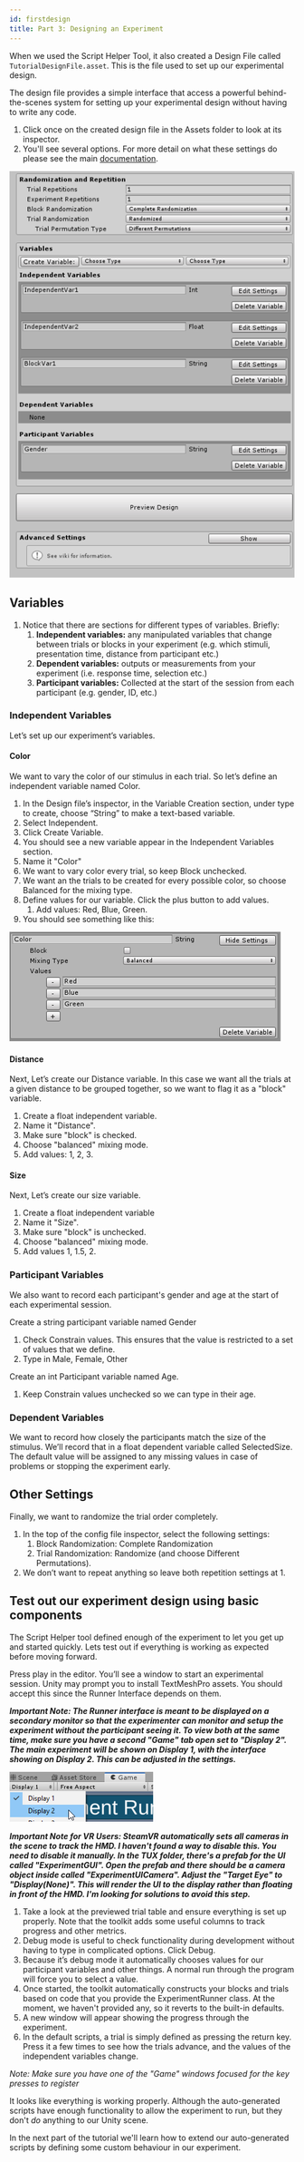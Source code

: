 ```yaml
---
id: firstdesign
title: Part 3: Designing an Experiment
---
```



When we used the Script Helper Tool, it also created a Design File called `TutorialDesignFile.asset`. This is the file used to set up our experimental design.

The design file provides a simple interface that access a powerful behind-the-scenes system for setting up your experimental design without having to write any code. 

1. Click once on the created design file in the Assets folder to look at its inspector. 
2. You'll see several options. For more detail on what these settings do please see the main [documentation](Home). 

![Design File Inspector](assets/Tutorials/DesignFile.png)

## Variables

1. Notice that there are sections for different types of variables. Briefly:
    1. **Independent variables:** any manipulated variables that change between trials or blocks in your experiment (e.g. which stimuli, presentation time, distance from participant etc.)
    2. **Dependent variables:** outputs or measurements from your experiment (i.e. response time, selection etc.)
    3. **Participant variables:** Collected at the start of the session from each participant (e.g. gender, ID, etc.)
    
    
### Independent Variables
    
Let’s set up our experiment’s variables. 

#### Color

We want to vary the color of our stimulus in each trial. So let’s define an independent variable named Color.

1. In the Design file’s inspector, in the Variable Creation section, under type to create, choose “String” to make a text-based variable.
2. Select Independent.
3. Click Create Variable.
4. You should see a new variable appear in the Independent Variables section.
5. Name it "Color"
6. We want to vary color every trial, so keep Block unchecked.
7. We want an the trials to be created for every possible color, so choose Balanced for the mixing type.
8. Define values for our variable. Click the plus button to add values.
    1. Add values: Red, Blue, Green.
9. You should see something like this:
 
![Image of color variable](assets/Tutorials/ColorVariable.png)


#### Distance

Next, Let’s create our Distance variable. In this case we want all the trials at a given distance to be grouped together, so we want to flag it as a "block" variable.

1. Create a float independent variable.
2. Name it "Distance".
3. Make sure "block" is checked.
4. Choose "balanced" mixing mode.
5. Add values: 1, 2, 3.

#### Size

Next, Let’s create our size variable. 

1. Create a float independent variable
2. Name it "Size".
3. Make sure "block" is unchecked.
4. Choose "balanced" mixing mode.
5. Add values 1, 1.5, 2.

### Participant Variables

We also want to record each participant's gender and age at the start of each experimental session.

Create a string participant variable named Gender
1. Check Constrain values. This ensures that the value is restricted to a set of values that we define.
2. Type in Male, Female, Other

Create an int Participant variable named Age.
1. Keep Constrain values unchecked so we can type in their age.

### Dependent Variables

We want to record how closely the participants match the size of the stimulus. We’ll record that in a float dependent variable called SelectedSize. The default value will be assigned to any missing values in case of problems or stopping the experiment early.


## Other Settings

Finally, we want to randomize the trial order completely.

1. In the top of the config file inspector, select the following settings:
    1. Block Randomization: Complete Randomization
    2. Trial Randomization: Randomize (and choose Different Permutations).
2. We don’t want to repeat anything so leave both repetition settings at 1.
 
## Test out our experiment design using basic components

The Script Helper tool defined enough of the experiment to let you get up and started quickly. Lets test out if everything is working as expected before moving forward.

Press play in the editor. You’ll see a window to start an experimental session. Unity may prompt you to install TextMeshPro assets. You should accept this since the Runner Interface depends on them.

**_Important Note: The Runner interface is meant to be displayed on a secondary monitor so that the experimenter can monitor and setup the experiment without the participant seeing it. To view both at the same time, make sure you have a second "Game" tab open set to "Display 2". The main experiment will be shown on Display 1, with the interface showing on Display 2. This can be adjusted in the settings._**

![Display Selection](assets/Tutorials/DisplaySelection.png)

**_Important Note for VR Users: SteamVR automatically sets all cameras in the scene to track the HMD. I haven't found a way to disable this. You need to disable it manually. In the TUX folder, there's a prefab for the UI called "ExperimentGUI". Open the prefab and there should be a camera object inside called "ExperimentUICamera". Adjust the "Target Eye" to "Display(None)". This will render the UI to the display rather than floating in front of the HMD. I'm looking for solutions to avoid this step._**

1. Take a look at the previewed trial table and ensure everything is set up properly. Note that the toolkit adds some useful columns to track progress and other metrics.
2. Debug mode is useful to check functionality during development without having to type in complicated options. Click Debug.
3. Because it’s debug mode it automatically chooses values for our participant variables and other things. A normal run through the program will force you to select a value. 
4. Once started, the toolkit automatically constructs your blocks and trials based on code that you provide the ExperimentRunner class. At the moment, we haven't provided any, so it reverts to the built-in defaults.
5. A new window will appear showing the progress through the experiment.
6. In the default scripts, a trial is simply defined as pressing the return key. Press it a few times to see how the trials advance, and the values of the independent variables change.  

_Note: Make sure you have one of the "Game" windows focused for the key presses to register_
 
It looks like everything is working properly. Although the auto-generated scripts have enough functionality to allow the experiment to run, but they don't _do_ anything to our Unity scene. 

In the next part of the tutorial we'll learn how to extend our auto-generated scripts by defining some custom behaviour in our experiment.